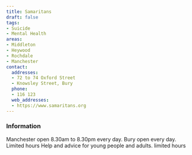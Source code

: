 ```yaml
---
title: Samaritans
draft: false
tags:
- Suicide
- Mental Health
areas:
- Middleton
- Heywood
- Rochdale
- Manchester
contact:
  addresses:
  - 72 to 74 Oxford Street
  - Knowsley Street, Bury
  phone:
  - 116 123
  web_addresses:
  - https://www.samaritans.org
---
```


### Information
Manchester open 8.30am to 8.30pm every day.
Bury open every day. Limited hours
Help and advice for young people and adults. limited hours

